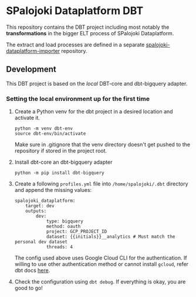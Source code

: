 # SPalojoki Dataplatform DBT

This repository contains the DBT project including most notably the **transformations** in the bigger ELT process of SPalojoki Dataplatform.

The extract and load processes are defined in a separate [spalojoki-dataplatform-importer](https://github.com/SPalojoki/spalojoki-dataplatform-importer) repository.

## Development

This DBT project is based on the *local* DBT-core and dbt-bigquery adapter.

### Setting the local environment up for the first time

1. Create a Python venv for the dbt project in a desired location and activate it.

    ```
    python -m venv dbt-env
    source dbt-env/bin/activate
    ```

    Make sure in .gitignore that the venv directory doesn't get pushed to the repository if stored in the project root.

2. Install dbt-core an dbt-bigquery adapter

    ```
    python -m pip install dbt-bigquery
    ```

3. Create a following `profiles.yml` file into `/home/spalojoki/.dbt` directory and append the missing values:

    ```
    spalojoki_dataplatform:
        target: dev
        outputs:
            dev:
                type: bigquery
                method: oauth
                project: GCP_PROJECT_ID
                dataset: {{initials}}__analytics # Must match the personal dev dataset
                threads: 4 
    ```

    The config used above uses Google Cloud CLI for the authentication. If willing to use other authentication method or cannot install `gcloud`, refer dbt docs [here](https://docs.getdbt.com/docs/core/connect-data-platform/bigquery-setup).


4. Check the configuration using `dbt debug`. If everything is okay, you are good to go!